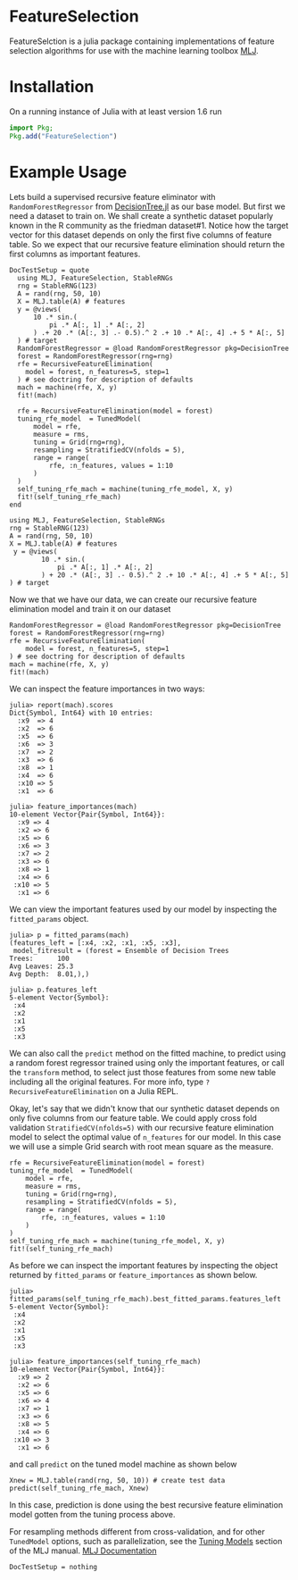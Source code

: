 # FeatureSelection

FeatureSelction is a julia package containing implementations of feature selection algorithms for use with the machine learning toolbox
[MLJ](https://juliaai.github.io/MLJ.jl/dev/).

# Installation
On a running instance of Julia with at least version 1.6 run
```julia
import Pkg;
Pkg.add("FeatureSelection")
```

# Example Usage
Lets build a supervised recursive feature eliminator with `RandomForestRegressor` 
from [DecisionTree.jl](https://github.com/JuliaAI/DecisionTree.jl) as our base model.
But first we need a dataset to train on. We shall create a synthetic dataset popularly 
known in the R community as the friedman dataset#1. Notice how the target vector for this 
dataset depends on only the first five columns of feature table. So we expect that our 
recursive feature elimination should return the first columns as important features.
```@meta
DocTestSetup = quote
  using MLJ, FeatureSelection, StableRNGs
  rng = StableRNG(123)
  A = rand(rng, 50, 10)
  X = MLJ.table(A) # features
  y = @views(
      10 .* sin.(
          pi .* A[:, 1] .* A[:, 2]
      ) .+ 20 .* (A[:, 3] .- 0.5).^ 2 .+ 10 .* A[:, 4] .+ 5 * A[:, 5]
  ) # target
  RandomForestRegressor = @load RandomForestRegressor pkg=DecisionTree
  forest = RandomForestRegressor(rng=rng)
  rfe = RecursiveFeatureElimination(
    model = forest, n_features=5, step=1
  ) # see doctring for description of defaults  
  mach = machine(rfe, X, y)
  fit!(mach)

  rfe = RecursiveFeatureElimination(model = forest)
  tuning_rfe_model  = TunedModel(
      model = rfe,
      measure = rms,
      tuning = Grid(rng=rng),
      resampling = StratifiedCV(nfolds = 5),
      range = range(
          rfe, :n_features, values = 1:10
      )
  )
  self_tuning_rfe_mach = machine(tuning_rfe_model, X, y)
  fit!(self_tuning_rfe_mach)
end
```
```@example example1
using MLJ, FeatureSelection, StableRNGs
rng = StableRNG(123)
A = rand(rng, 50, 10)
X = MLJ.table(A) # features
 y = @views(
        10 .* sin.(
            pi .* A[:, 1] .* A[:, 2]
        ) + 20 .* (A[:, 3] .- 0.5).^ 2 .+ 10 .* A[:, 4] .+ 5 * A[:, 5]
) # target
```
Now we that we have our data, we can create our recursive feature elimination model and 
train it on our dataset
```@example example1
RandomForestRegressor = @load RandomForestRegressor pkg=DecisionTree
forest = RandomForestRegressor(rng=rng)
rfe = RecursiveFeatureElimination(
    model = forest, n_features=5, step=1
) # see doctring for description of defaults
mach = machine(rfe, X, y)
fit!(mach)
```
We can inspect the feature importances in two ways:
```jldoctest
julia> report(mach).scores
Dict{Symbol, Int64} with 10 entries:
  :x9  => 4
  :x2  => 6
  :x5  => 6
  :x6  => 3
  :x7  => 2
  :x3  => 6
  :x8  => 1
  :x4  => 6
  :x10 => 5
  :x1  => 6

julia> feature_importances(mach)
10-element Vector{Pair{Symbol, Int64}}:
  :x9 => 4
  :x2 => 6
  :x5 => 6
  :x6 => 3
  :x7 => 2
  :x3 => 6
  :x8 => 1
  :x4 => 6
 :x10 => 5
  :x1 => 6
```
We can view the important features used by our model by inspecting the `fitted_params` 
object.
```jldoctest
julia> p = fitted_params(mach)
(features_left = [:x4, :x2, :x1, :x5, :x3],
 model_fitresult = (forest = Ensemble of Decision Trees
Trees:      100
Avg Leaves: 25.3
Avg Depth:  8.01,),)

julia> p.features_left
5-element Vector{Symbol}:
 :x4
 :x2
 :x1
 :x5
 :x3
```
We can also call the `predict` method on the fitted machine, to predict using a 
random forest regressor trained using only the important features, or call the `transform` 
method, to select just those features from some new table including all the original 
features. For more info, type `?RecursiveFeatureElimination` on a Julia REPL.

Okay, let's say that we didn't know that our synthetic dataset depends on only five 
columns from our feature table. We could apply cross fold validation 
`StratifiedCV(nfolds=5)` with our recursive feature elimination model to select the 
optimal value of `n_features` for our model. In this case we will use a simple Grid 
search with root mean square as the measure. 
```@example example1
rfe = RecursiveFeatureElimination(model = forest)
tuning_rfe_model  = TunedModel(
    model = rfe,
    measure = rms,
    tuning = Grid(rng=rng),
    resampling = StratifiedCV(nfolds = 5),
    range = range(
        rfe, :n_features, values = 1:10
    )
)
self_tuning_rfe_mach = machine(tuning_rfe_model, X, y)
fit!(self_tuning_rfe_mach)
```
As before we can inspect the important features by inspecting the object returned by 
`fitted_params` or `feature_importances` as shown below.
```jldoctest
julia> fitted_params(self_tuning_rfe_mach).best_fitted_params.features_left
5-element Vector{Symbol}:
 :x4
 :x2
 :x1
 :x5
 :x3

julia> feature_importances(self_tuning_rfe_mach)
10-element Vector{Pair{Symbol, Int64}}:
  :x9 => 2
  :x2 => 6
  :x5 => 6
  :x6 => 4
  :x7 => 1
  :x3 => 6
  :x8 => 5
  :x4 => 6
 :x10 => 3
  :x1 => 6
```
and call `predict` on the tuned model machine as shown below
```@example example1
Xnew = MLJ.table(rand(rng, 50, 10)) # create test data
predict(self_tuning_rfe_mach, Xnew)
```
In this case, prediction is done using the best recursive feature elimination model gotten 
from the tuning process above.

For resampling methods different from cross-validation, and for other
 `TunedModel` options, such as parallelization, see the 
 [Tuning Models](https://juliaai.github.io/MLJ.jl/dev/tuning_models/) section of the MLJ manual.
[MLJ Documentation](https://juliaai.github.io/MLJ.jl/dev/)
```@meta
DocTestSetup = nothing
```